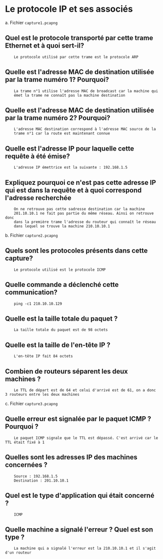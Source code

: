 # Le protocole IP et ses associés

a. Fichier `capture1.pcapng`

## Quel est le protocole transporté par cette trame Ethernet et à quoi sert-il?

		Le protocole utilisé par cette trame est le protocole ARP

## Quelle est l'adresse MAC de destination utilisée par la trame numéro 1? Pourquoi?

		La trame n°1 utilise l'adresse MAC de broadcast car la machine qui
		émet la trame ne connaît pas la machine destination

## Quelle est l'adresse MAC de destination utilisée par la trame numéro 2? Pourquoi?

		L'adresse MAC destination correspond à l'adresse MAC source de la 
		trame n°1 car la route est maintenant connue

## Quelle est l'adresse IP pour laquelle cette requête à été émise?

		L'adresse IP émettrice est la suivante : 192.168.1.5

## Expliquez pourquoi ce n'est pas cette adresse IP qui est dans la requête et à quoi correspond l'adresse recherchée

		On ne retrouve pas cette sadresse destination car la machine
		201.10.10.1 ne fait pas partie du même réseau. Ainsi on retrouve donc
		dans la première trame l'adresse du routeur qui connaît le réseau
		dans lequel se trouve la machine 210.10.10.1


b. Fichier `capture2.pcapng`

## Quels sont les protocoles présents dans cette capture?

		Le protocole utilisé est le protocole ICMP

## Quelle commande a déclenché cette communication?

		ping -c1 210.10.10.129
		
## Quelle est la taille totale du paquet ?

		La taille totale du paquet est de 98 octets

## Quelle est la taille de l'en-tête IP ?

		L'en-tête IP fait 84 octets
		
## Combien de routeurs séparent les deux machines ?

		Le TTL de départ est de 64 et celui d'arrivé est de 61, on a donc 3 routeurs entre les deux machines
		
c. Fichier `capture3.pcapng`

## Quelle erreur est signalée par le paquet ICMP ? Pourquoi ?

		Le paquet ICMP signale que le TTL est dépassé. C'est arrivé car le TTL était fixé à 1
		
## Quelles sont les adresses IP des machines concernées ?

		Source : 192.168.1.5
		Destination : 201.10.10.1
		
## Quel est le type d'application qui était concerné ?

		ICMP

## Quelle machine a signalé l'erreur ? Quel est son type ?

		La machine qui a signalé l'erreur est la 210.10.10.1 et il s'agit d'un routeur
